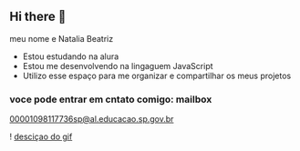 ## Hi there 👋

meu nome e Natalia Beatriz 

- Estou estudando na alura
- Estou me desenvolvendo na lingaguem JavaScript
- Utilizo esse espaço para me organizar e compartilhar os meus projetos

### voce pode entrar em cntato comigo: mailbox

00001098117736sp@al.educacao.sp.gov.br

! [desciçao do gif](https://tenor.com/laqiUiJpOGA.gif)
